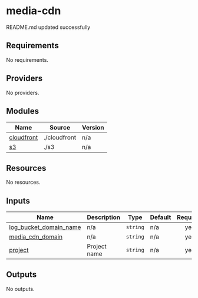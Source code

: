 # media-cdn

<!-- BEGINNING OF PRE-COMMIT-TERRAFORM DOCS HOOK -->
README.md updated successfully
<!-- END OF PRE-COMMIT-TERRAFORM DOCS HOOK -->

<!-- BEGIN_TF_DOCS -->
## Requirements

No requirements.

## Providers

No providers.

## Modules

| Name | Source | Version |
|------|--------|---------|
| <a name="module_cloudfront"></a> [cloudfront](#module\_cloudfront) | ./cloudfront | n/a |
| <a name="module_s3"></a> [s3](#module\_s3) | ./s3 | n/a |

## Resources

No resources.

## Inputs

| Name | Description | Type | Default | Required |
|------|-------------|------|---------|:--------:|
| <a name="input_log_bucket_domain_name"></a> [log\_bucket\_domain\_name](#input\_log\_bucket\_domain\_name) | n/a | `string` | n/a | yes |
| <a name="input_media_cdn_domain"></a> [media\_cdn\_domain](#input\_media\_cdn\_domain) | n/a | `string` | n/a | yes |
| <a name="input_project"></a> [project](#input\_project) | Project name | `string` | n/a | yes |

## Outputs

No outputs.
<!-- END_TF_DOCS -->
